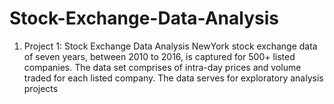 # Stock-Exchange-Data-Analysis
1. Project 1: Stock Exchange Data Analysis NewYork stock exchange data of seven years, between 2010 to 2016, is captured for 500+ listed companies.  The data set comprises of intra-day prices and volume traded for each listed company. The data serves for  exploratory analysis projects 
